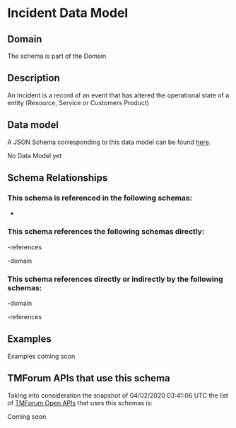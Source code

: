# Incident Data Model

## Domain

The  schema is part of the  Domain

## Description

An Incident is a record of an event that has altered the operational state of a entity (Resource, Service or Customers Product)

## Data model

A JSON Schema corresponding to this data model can be found
[here](https://github.com/tmforum-rand/schemas/blob/candidates/Common/Incident.schema.json).

No Data Model yet

## Schema Relationships

### This schema is referenced in the following schemas:

-

### This schema references the following schemas directly:

-references

-domain

### This schema references directly or indirectly by the following schemas:

-domain

-references



## Examples

Examples coming soon

## TMForum APIs that use this schema

Taking into consideration the snapshot of 04/02/2020 03:41:06 UTC the list of [TMForum Open APIs](https://www.tmforum.org/open-apis/) that uses this schemas is:

Coming soon